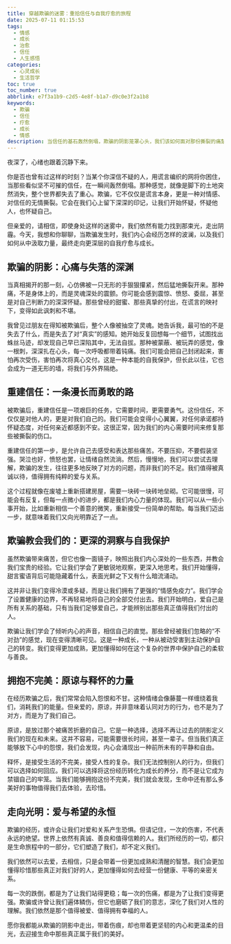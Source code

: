 ```yaml
---
title: 穿越欺骗的迷雾：重拾信任与自我疗愈的旅程
date: 2025-07-11 01:15:53
tags:
  - 情感
  - 成长
  - 治愈
  - 信任
  - 人生感悟
categories:
  - 心灵成长
  - 生活哲学
toc: true
toc_number: true
abbrlink: e7f3a1b9-c2d5-4e8f-b1a7-d9c0e3f2a1b8
keywords:
  - 欺骗
  - 信任
  - 疗愈
  - 成长
  - 情感
description: 当信任的基石轰然倒塌，欺骗的阴影笼罩心头，我们该如何面对那份撕裂的痛楚？这篇文章将带你穿越欺骗的迷雾，探讨如何从伤痛中汲取力量，重建内心秩序，最终拥抱更深层的自我认知与温柔，重拾对爱与生活的信心。
---
```


夜深了，心绪也跟着沉静下来。

你是否也曾有过这样的时刻？当某个你深信不疑的人，用谎言编织的网将你困住，当那些看似坚不可摧的信任，在一瞬间轰然倒塌。那种感觉，就像是脚下的土地突然消失，整个世界都失去了重心。欺骗，它不仅仅是谎言本身，更是一种对情感、对信任的无情撕裂。它会在我们心上留下深深的印记，让我们开始怀疑，怀疑他人，也怀疑自己。

但亲爱的，请相信，即使身处这样的迷雾中，我们依然有能力找到那束光，走出阴霾。今天，我想和你聊聊，当欺骗发生时，我们内心会经历怎样的波澜，以及我们如何从中汲取力量，最终走向更深层的自我疗愈与成长。

## 欺骗的阴影：心痛与失落的深渊

当真相揭开的那一刻，心仿佛被一只无形的手狠狠攥紧，然后猛地撕裂开来。那种痛，不是身体上的，而是灵魂深处的震颤。你可能会感到震惊、愤怒、委屈，甚至是对自己判断力的深深怀疑。那些曾经的甜蜜、那些真挚的付出，在谎言的映衬下，变得如此讽刺和不堪。

我曾见过朋友在得知被欺骗后，整个人像被抽空了灵魂。她告诉我，最可怕的不是失去了什么，而是失去了对“真实”的感知。她开始反复回想每一个细节，试图找出蛛丝马迹，却发现自己早已深陷其中，无法自拔。那种被蒙蔽、被玩弄的感觉，像一根刺，深深扎在心头，每一次呼吸都带着钝痛。我们可能会把自己封闭起来，害怕再次受伤，害怕再次将真心交付。这是一种本能的自我保护，但长此以往，它也会成为一道无形的墙，将我们与外界隔绝。

## 重建信任：一条漫长而勇敢的路

被欺骗后，重建信任是一项艰巨的任务，它需要时间，更需要勇气。这份信任，不仅仅是对他人的，更是对我们自己的。我们可能会变得小心翼翼，对任何承诺都持怀疑态度，对任何亲近都感到不安。这很正常，因为我们的内心需要时间来修复那些被撕裂的伤口。

重建信任的第一步，是允许自己去感受和表达那些痛苦。不要压抑，不要假装坚强。哭泣也好，愤怒也罢，让情绪自然流淌。然后，慢慢地，我们可以尝试去理解，欺骗的发生，往往更多地反映了对方的问题，而非我们的不足。我们值得被真诚以待，值得拥有纯粹的爱与关系。

这个过程就像在废墟上重新搭建房屋，需要一块砖一块砖地垒砌。它可能很慢，可能会有反复，但每一点微小的进步，都是我们内心力量的体现。我们可以从一些小事开始，比如重新相信一个善意的微笑，重新接受一份简单的帮助。每当我们迈出一步，就意味着我们又向光明靠近了一点。

## 欺骗教会我们的：更深的洞察与自我保护

虽然欺骗带来痛苦，但它也像一面镜子，映照出我们内心深处的一些东西，并教会我们宝贵的经验。它让我们学会了更敏锐地观察，更深入地思考。我们开始懂得，甜言蜜语背后可能隐藏着什么，表面光鲜之下又有什么暗流涌动。

这并非让我们变得冷漠或多疑，而是让我们拥有了更强的“情感免疫力”。我们学会了设置健康的边界，不再轻易地将自己的全部交付出去。我们开始明白，爱自己是所有关系的基础，只有当我们足够爱自己，才能辨别出那些真正值得我们付出的人。

欺骗让我们学会了倾听内心的声音，相信自己的直觉。那些曾经被我们忽略的“不对劲”的感觉，现在变得清晰可见。这是一种成长，一种从被动受害到主动保护自己的转变。我们变得更加成熟，更加懂得如何在这个复杂的世界中保护自己的柔软与善良。

## 拥抱不完美：原谅与释怀的力量

在经历欺骗之后，我们常常会陷入怨恨和不甘。这种情绪会像藤蔓一样缠绕着我们，消耗我们的能量。但亲爱的，原谅，并非意味着认同对方的行为，也不是为了对方，而是为了我们自己。

原谅，是放过那个被痛苦折磨的自己。它是一种选择，选择不再让过去的阴影定义我们的现在和未来。这并不容易，可能需要很长时间，甚至一辈子。但当我们真正能够放下心中的怨恨，我们会发现，内心会涌现出一种前所未有的平静和自由。

释怀，是接受生活的不完美，接受人性的复杂。我们无法控制别人的行为，但我们可以选择如何回应。我们可以选择将这份经历转化为成长的养分，而不是让它成为禁锢自己的牢笼。当我们能够拥抱这份不完美，我们就会发现，生命中还有那么多美好的事物值得我们去体验，去珍惜。

## 走向光明：爱与希望的永恒

欺骗的经历，或许会让我们对爱和关系产生恐惧。但请记住，一次的伤害，不代表永远的绝望。世界上依然有真诚、善良和值得信赖的人。我们所经历的一切，都只是生命旅程中的一部分，它们塑造了我们，却不定义我们。

我们依然可以去爱，去相信，只是会带着一份更加成熟和清醒的智慧。我们会更加懂得珍惜那些真正对我们好的人，更加懂得如何去经营一份健康、平等的亲密关系。

每一次的跌倒，都是为了让我们站得更稳；每一次的伤痛，都是为了让我们变得更强。欺骗或许曾让我们遍体鳞伤，但它也磨砺了我们的意志，深化了我们对人性的理解。我们依然是那个值得被爱、值得拥有幸福的人。

愿你我都能从欺骗的阴影中走出，带着伤痕，却也带着更坚韧的内心和更温柔的目光，去迎接生命中那些真正属于我们的美好。